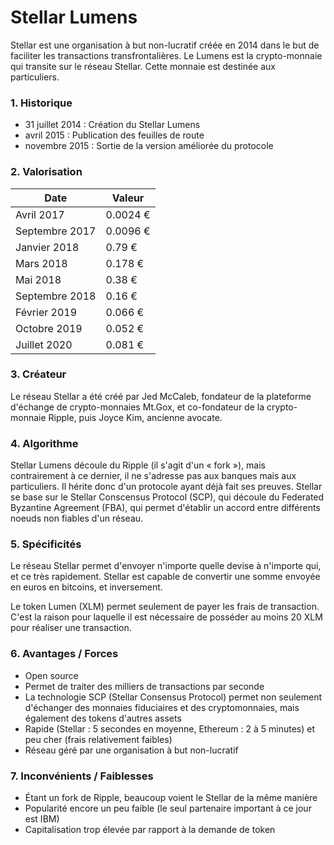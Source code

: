 # Stellar Lumens

Stellar est une organisation à but non-lucratif créée en 2014 dans le but de faciliter les transactions transfrontalières. Le Lumens est la crypto-monnaie qui transite sur le réseau Stellar. Cette monnaie est destinée aux particuliers.

### 1. Historique

<ul>
<li>31 juillet 2014 : Création du Stellar Lumens</li>
<li>avril 2015 : Publication des feuilles de route</li>
<li>novembre 2015 : Sortie de la version améliorée du protocole</li>
</ul>

### 2. Valorisation

| Date | Valeur |
|-|-|
| Avril 2017 | 0.0024 € |
| Septembre 2017 | 0.0096 € |
| Janvier 2018 | 0.79 € |
| Mars 2018 | 0.178 € |
| Mai 2018 | 0.38 € |
| Septembre 2018 | 0.16 € |
| Février 2019 | 0.066 € |
| Octobre 2019 | 0.052 € |
| Juillet 2020 | 0.081 € |

### 3. Créateur

Le réseau Stellar a été créé par Jed McCaleb, fondateur de la plateforme d'échange de crypto-monnaies Mt.Gox, et co-fondateur de la crypto-monnaie Ripple, puis Joyce Kim, ancienne avocate.

### 4. Algorithme

Stellar Lumens découle du Ripple (il s'agit d'un « fork »), mais contrairement à ce dernier, il ne s'adresse pas aux banques mais aux particuliers. Il hérite donc d'un protocole ayant déjà fait ses preuves. Stellar se base sur le Stellar Conscensus Protocol (SCP), qui découle du Federated Byzantine Agreement (FBA), qui permet d'établir un accord entre différents noeuds non fiables d'un réseau.

### 5. Spécificités

Le réseau Stellar permet d'envoyer n'importe quelle devise à n'importe qui, et ce très rapidement. Stellar est capable de convertir une somme envoyée en euros en bitcoins, et inversement.

Le token Lumen (XLM) permet seulement de payer les frais de transaction. C'est la raison pour laquelle il est nécessaire de posséder au moins 20 XLM pour réaliser une transaction.

### 6. Avantages / Forces

<ul>
<li>Open source</li>
<li>Permet de traiter des milliers de transactions par seconde</li>
<li>La technologie SCP (Stellar Consensus Protocol) permet non seulement d'échanger des monnaies fiduciaires et des cryptomonnaies, mais également des tokens d'autres assets</li>
<li>Rapide (Stellar : 5 secondes en moyenne, Ethereum : 2 à 5 minutes) et peu cher (frais relativement faibles)</li>
<li>Réseau géré par une organisation à but non-lucratif</li>
</ul>

### 7. Inconvénients / Faiblesses

<ul>
<li>Étant un fork de Ripple, beaucoup voient le Stellar de la même manière</li>
<li>Popularité encore un peu faible (le seul partenaire important à ce jour est IBM)</li>
<li>Capitalisation trop élevée par rapport à la demande de token</li>
</ul>